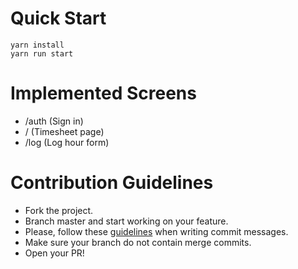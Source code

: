 # Quick Start
```shell
yarn install
yarn run start
```

# Implemented Screens
  * /auth (Sign in)
  * / (Timesheet page)
  * /log (Log hour form)

# Contribution Guidelines
  * Fork the project.
  * Branch master and start working on your feature.
  * Please, follow these [guidelines](https://chris.beams.io/posts/git-commit/) when writing commit messages.
  * Make sure your branch do not contain merge commits.
  * Open your PR!
